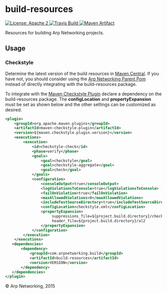 build-resources
===============

<a href="https://raw.githubusercontent.com/ArpNetworking/build-resources/master/LICENSE">
    <img src="https://img.shields.io/hexpm/l/plug.svg"
         alt="License: Apache 2">
</a>
<a href="https://travis-ci.org/ArpNetworking/build-resources/">
    <img src="https://travis-ci.org/ArpNetworking/build-resources.png"
         alt="Travis Build">
</a>
<a href="http://search.maven.org/#search%7Cga%7C1%7Cg%3A%22com.arpnetworking.build%22%20a%3A%22build-resources%22">
    <img src="https://img.shields.io/maven-central/v/com.arpnetworking.build/build-resources.svg"
         alt="Maven Artifact">
</a>

Resources for building Arp Networking projects.

Usage
-----

### Checkstyle

Determine the latest version of the build resources in [Maven Central](http://search.maven.org/#search%7Cga%7C1%7Cg%3A%22com.arpnetworking.build%22%20a%3A%22build-resources%22).  If you have not, you should consider using the [Arp Networking Parent Pom](https://github.com/ArpNetworking/arpnetworking-parent-pom) instead of directly integrating with the build-resources package.

To integrate with the [Maven Checkstyle Plugin](https://maven.apache.org/plugins/maven-checkstyle-plugin/) declare a dependency on the build-resources package.  The __configLocation__ and __propertyExpansion__ must be set as shown below and the other settings can be customized as desired.

```xml
<plugin>
    <groupId>org.apache.maven.plugins</groupId>
    <artifactId>maven-checkstyle-plugin</artifactId>
    <version>${maven.checkstyle.plugin.version}</version>
    <executions>
        <execution>
            <id>checkstyle-check</id>
            <phase>verify</phase>
            <goals>
                <goal>checkstyle</goal>
                <goal>checkstyle-aggregate</goal>
                <goal>check</goal>
            </goals>
            <configuration>
                <consoleOutput>true</consoleOutput>
                <logViolationsToConsole>true</logViolationsToConsole>
                <failOnViolation>true</failOnViolation>
                <maxAllowedViolations>0</maxAllowedViolations>
                <includeTestSourceDirectory>true</includeTestSourceDirectory>
                <configLocation>checkstyle.xml</configLocation>
                <propertyExpansion>
                     suppressions_file=${project.build.directory}/checkstyle-suppressions.xml
                     header_file=${project.build.directory}/al2
                </propertyExpansion>
            </configuration>
        </execution>
    </executions>
   <dependencies>
       <dependency>
           <groupId>com.arpnetworking.build</groupId>
           <artifactId>build-resources</artifactId>
           <version>VERSION</version>
       </dependency>
   </dependencies>
</plugin>
```

&copy; Arp Networking, 2015
